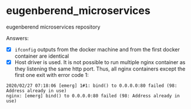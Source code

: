 # eugenberend_microservices

eugenberend microservices repository

Answers:

- [X] ```ifconfig``` outputs from the docker machine and from the first docker container are identical
- [X] Host driver is used. It is not possible to run multiple nginx container as they listening the same http port. Thus, all nginx containers except the first one exit with error code 1:

```log
2020/02/27 07:18:06 [emerg] 1#1: bind() to 0.0.0.0:80 failed (98: Address already in use)
nginx: [emerg] bind() to 0.0.0.0:80 failed (98: Address already in use)
```
